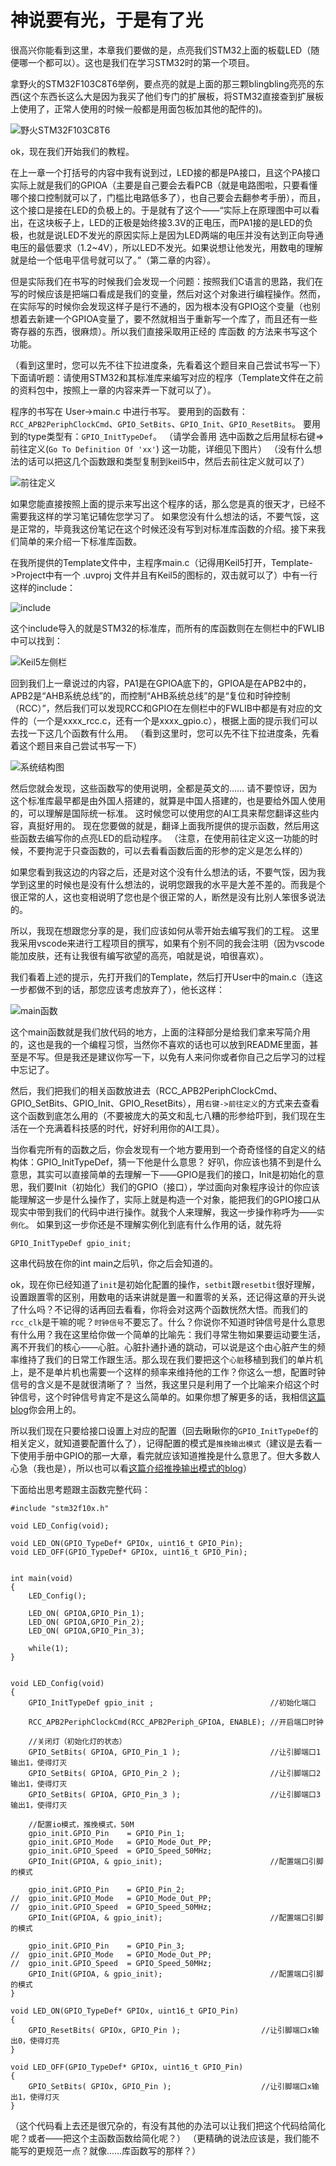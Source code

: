 # 神说要有光，于是有了光

很高兴你能看到这里，本章我们要做的是，点亮我们STM32上面的板载LED（随便哪一个都可以）。这也是我们在学习STM32时的第一个项目。

拿野火的STM32F103C8T6举例，要点亮的就是上面的那三颗blingbling亮亮的东西(这个东西长这么大是因为我买了他们专门的扩展板，将STM32直接查到扩展板上使用了，正常人使用的时候一般都是用面包板加其他的配件的)。

![野火STM32F103C8T6](相关图片/3-1%20野火STM32F103C8T6.jpg)

ok，现在我们开始我们的教程。

在上一章一个打括号的内容中我有说到过，LED接的都是PA接口，且这个PA接口实际上就是我们的GPIOA（主要是自己要会去看PCB（就是电路图啦，只要看懂哪个接口控制就可以了，门槛比电路低多了），也自己要会去翻参考手册），而且，这个接口是接在LED的负极上的。于是就有了这个——“实际上在原理图中可以看出，在这块板子上，LED的正极是始终接3.3V的正电压，而PA1接的是LED的负极，也就是说LED不发光的原因实际上是因为LED两端的电压并没有达到正向导通电压的最低要求（1.2~4V），所以LED不发光。如果说想让他发光，用数电的理解就是给一个低电平信号就可以了。”（第二章的内容）。

但是实际我们在书写的时候我们会发现一个问题：按照我们C语言的思路，我们在写的时候应该是把端口看成是我们的变量，然后对这个对象进行编程操作。然而，在实际写的时候你会发现这样子是行不通的，因为根本没有GPIO这个变量（也别想着去新建一个GPIOA变量了，要不然就相当于重新写一个库了，而且还有一些寄存器的东西，很麻烦）。所以我们直接采取用正经的 库函数 的方法来书写这个功能。

（看到这里时，您可以先不往下拉进度条，先看着这个题目来自己尝试书写一下）
下面请听题：请使用STM32和其标准库来编写对应的程序（Template文件在之前的资料包中，按照上一章的内容来弄一下就可以了）。

程序的书写在 User->main.c 中进行书写。
要用到的函数有：`RCC_APB2PeriphClockCmd`、`GPIO_SetBits`、`GPIO_Init`、`GPIO_ResetBits`。
要用到的type类型有：`GPIO_InitTypeDef`。
（请学会善用 选中函数之后用鼠标右键=>前往定义(`Go To Definition Of 'xx'`) 这一功能，详细见下图片）
（没有什么想法的话可以把这几个函数跟和类型复制到keil5中，然后去前往定义就可以了）

![前往定义](./相关图片/3-2%20前往定义.png#pic_center)

如果您能直接按照上面的提示来写出这个程序的话，那么您是真的很天才，已经不需要我这样的学习笔记辅佐您学习了。
如果您没有什么想法的话，不要气馁，这是正常的，毕竟我这份笔记在这个时候还没有写到对标准库函数的介绍。接下来我们简单的来介绍一下标准库函数。

在我所提供的Template文件中，主程序main.c（记得用Keil5打开，Template->Project中有一个 .uvproj 文件并且有Keil5的图标的，双击就可以了）中有一行这样的include：

![include](./相关图片/3-3%20include.png#pic_center)   

这个include导入的就是STM32的标准库，而所有的库函数则在左侧栏中的FWLIB中可以找到：

![Keil5左侧栏](./相关图片/3-4%20Keil5左侧栏.png#pic_center)

回到我们上一章说过的内容，PA1是在GPIOA底下的，GPIOA是在APB2中的，APB2是“AHB系统总线”的，而控制“AHB系统总线”的是“复位和时钟控制（RCC）”，然后我们可以发现RCC和GPIO在左侧栏中的FWLIB中都是有对应的文件的（一个是xxxx_rcc.c，还有一个是xxxx_gpio.c），根据上面的提示我们可以去找一下这几个函数有什么用。
（看到这里时，您可以先不往下拉进度条，先看着这个题目来自己尝试书写一下）

![系统结构图](./相关图片/2-2%20系统结构图.png#pic_center)

然后您就会发现，这些函数写的使用说明，全都是英文的……
请不要惊讶，因为这个标准库最早都是由外国人搭建的，就算是中国人搭建的，也是要给外国人使用的，可以理解是国际统一标准。
这时候您可以使用您的AI工具来帮您翻译这些内容，真挺好用的。
现在您要做的就是，翻译上面我所提供的提示函数，然后用这些函数去编写你的点亮LED的启动程序。
（注意，在使用前往定义这一功能的时候，不要拘泥于只查函数的，可以去看看函数后面的形参的定义是怎么样的）

如果您看到我这边的内容之后，还是对这个没有什么想法的话，不要气馁，因为我学到这里的时候也是没有什么想法的，说明您跟我的水平是大差不差的。而我是个很正常的人，这也变相说明了您也是个很正常的人，断然是没有比别人笨很多说法的。

所以，我现在想跟您分享的是，我们应该如何从零开始去编写我们的工程。
这里我采用vscode来进行工程项目的撰写，如果有个别不同的我会注明（因为vscode能加皮肤，还有让我很有编写欲望的高亮，咱就是说，咱很喜欢）。

我们看着上述的提示，先打开我们的Template，然后打开User中的main.c（连这一步都做不到的话，那您应该考虑放弃了），他长这样：

![main函数](./相关图片/3-6%20main函数.png)

这个main函数就是我们放代码的地方，上面的注释部分是给我们拿来写简介用的，这也是我的一个编程习惯，当然你不喜欢的话也可以放到README里面，甚至是不写。但是我还是建议你写一下，以免有人来问你或者你自己之后学习的过程中忘记了。

然后，我们把我们的相关函数放进去（RCC_APB2PeriphClockCmd、GPIO_SetBits、GPIO_Init、GPIO_ResetBits），用`右键->前往定义`的方式来去查看这个函数到底怎么用的（不要被庞大的英文和乱七八糟的形参给吓到，我们现在生活在一个充满着科技感的时代，好好利用你的AI工具）。

当你看完所有的函数之后，你会发现有一个地方要用到一个奇奇怪怪的自定义的结构体：GPIO_InitTypeDef，猜一下他是什么意思？
好叭，你应该也猜不到是什么意思，其实可以直接简单的去理解一下——GPIO是我们的接口，Init是初始化的意思，我们要Init（初始化）我们的GPIO（接口），学过面向对象程序设计的你应该能理解这一步是什么操作了，实际上就是构造一个对象，能把我们的GPIO接口从现实中带到我们的代码中进行操作。就我个人来理解，我这一步操作称呼为——`实例化`。
如果到这一步你还是不理解实例化到底有什么作用的话，就先将
```
GPIO_InitTypeDef gpio_init;
```
这串代码放在你的int main之后叭，你之后会知道的。

ok，现在你已经知道了`init`是初始化配置的操作，`setbit`跟`resetbit`很好理解，设置跟置零的区别，用数电的话来讲就是置一和置零的关系，还记得这章的开头说了什么吗？不记得的话再回去看看，你将会对这两个函数恍然大悟。而我们的`rcc_clk`是干嘛的呢？`时钟信号`不要忘了。什么？你说你不知道时钟信号是什么意思有什么用？我在这里给你做一个简单的比喻先：我们寻常生物如果要运动要生活，离不开我们的核心——心脏。心脏扑通扑通的跳动，可以说是这个由心脏产生的频率维持了我们的日常工作跟生活。那么现在我们要把这个`心脏`移植到我们的单片机上，是不是单片机也需要一个这样的频率来维持他的工作？你这么一想，配置时钟信号的含义是不是就很清晰了？
当然，我这里只是利用了一个比喻来介绍这个时钟信号，这个时钟信号肯定不是这么简单的。如果你想了解更多的话，我相信[这篇blog](https://blog.csdn.net/weixin_44395686/article/details/105318472)你会用上的。

所以我们现在只要给接口设置上对应的配置（回去瞅瞅你的`GPIO_InitTypeDef`的相关定义，就知道要配置什么了），记得配置的模式是`推挽输出模式`（建议是去看一下使用手册中GPIO的那一大章，看完就应该知道推挽是什么意思了。但大多数人心急（我也是），所以也可以看[这篇介绍推挽输出模式的blog](https://blog.csdn.net/weixin_44788542/article/details/115303125)）

下面给出思考题跟主函数完整代码：

```
#include "stm32f10x.h"

void LED_Config(void);

void LED_ON(GPIO_TypeDef* GPIOx, uint16_t GPIO_Pin);
void LED_OFF(GPIO_TypeDef* GPIOx, uint16_t GPIO_Pin);


int main(void)
{
	LED_Config();

	LED_ON( GPIOA,GPIO_Pin_1);
	LED_ON( GPIOA,GPIO_Pin_2);
	LED_ON( GPIOA,GPIO_Pin_3);

    while(1);
}


void LED_Config(void)
{
	GPIO_InitTypeDef gpio_init ;	                      //初始化端口
	
	RCC_APB2PeriphClockCmd(RCC_APB2Periph_GPIOA, ENABLE); //开启端口时钟
	
	//关闭灯（初始化灯的状态）
	GPIO_SetBits( GPIOA, GPIO_Pin_1 );                    //让引脚端口1输出1，使得灯灭
	GPIO_SetBits( GPIOA, GPIO_Pin_2 );                    //让引脚端口2输出1，使得灯灭
	GPIO_SetBits( GPIOA, GPIO_Pin_3 );                    //让引脚端口3输出1，使得灯灭
	
	//配置io模式，推挽模式，50M
	gpio_init.GPIO_Pin    = GPIO_Pin_1;
	gpio_init.GPIO_Mode   = GPIO_Mode_Out_PP;
	gpio_init.GPIO_Speed  = GPIO_Speed_50MHz;			
	GPIO_Init(GPIOA, & gpio_init);                        //配置端口引脚的模式
	
	gpio_init.GPIO_Pin    = GPIO_Pin_2;
//	gpio_init.GPIO_Mode   = GPIO_Mode_Out_PP;
//	gpio_init.GPIO_Speed  = GPIO_Speed_50MHz;
	GPIO_Init(GPIOA, & gpio_init);                        //配置端口引脚的模式	
	
	gpio_init.GPIO_Pin    = GPIO_Pin_3;
//	gpio_init.GPIO_Mode   = GPIO_Mode_Out_PP;
//	gpio_init.GPIO_Speed  = GPIO_Speed_50MHz;	
	GPIO_Init(GPIOA, & gpio_init);                        //配置端口引脚的模式	
}

void LED_ON(GPIO_TypeDef* GPIOx, uint16_t GPIO_Pin)
{
	GPIO_ResetBits( GPIOx, GPIO_Pin );					//让引脚端口x输出0，使得灯亮
}

void LED_OFF(GPIO_TypeDef* GPIOx, uint16_t GPIO_Pin)
{
	GPIO_SetBits( GPIOx, GPIO_Pin );					//让引脚端口x输出1，使得灯灭
}

```

（这个代码看上去还是很冗杂的，有没有其他的办法可以让我们把这个代码给简化呢？或者——把这个主函数函数给简化呢？）
（更精确的说法应该是，我们能不能写的更规范一点？就像……库函数写的那样？）